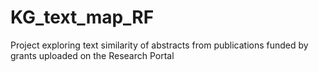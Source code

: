 # KG_text_map_RF
Project exploring text similarity of abstracts from publications funded by grants uploaded on the Research Portal 

